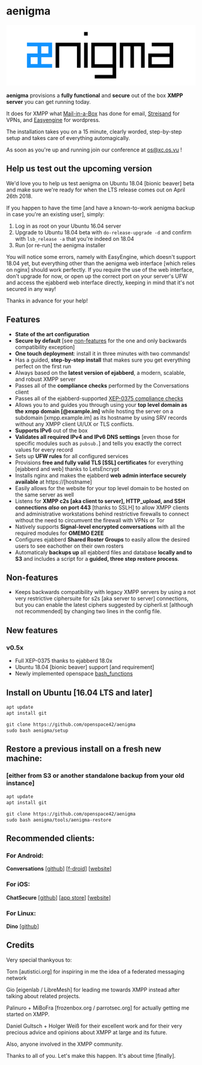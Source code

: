 # aenigma

![aenigma logo](logo/aenigma_logo.png?raw=true)

**aenigma** provisions a **fully functional** and **secure** out of the box **XMPP server** you can get running today.

It does for XMPP what [Mail-in-a-Box](https://github.com/mail-in-a-box/mailinabox) has done for email, [Streisand](https://github.com/StreisandEffect/streisand) for VPNs, and [Easyengine](https://easyengine.io/) for wordpress.

The installation takes you on a 15 minute, clearly worded, step-by-step setup and takes care of everything automagically.

As soon as you're up and running join our conference at os@xc.os.vu !

## Help us test out the upcoming version

We'd love you to help us test aenigma on Ubuntu 18.04 [bionic beaver] beta and make sure we're ready for when the LTS release comes out on April 26th 2018.

If you happen to have the time [and have a known-to-work aenigma backup in case you're an existing user], simply:

1. Log in as root on your Ubuntu 16.04 server
1. Upgrade to Ubuntu 18.04 beta with `do-release-upgrade -d` and confirm with `lsb_release -a` that you're indeed on 18.04
2. Run [or re-run] the aenigma installer

You will notice some errors, namely with EasyEngine, which doesn't support 18.04 yet, but everything other than the aenigma web interface [which relies on nginx] should work perfectly. If you require the use of the web interface, don't upgrade for now, or open up the correct port on your server's UFW and access the ejabberd web interface directly, keeping in mind that it's not secured in any way!

Thanks in advance for your help!

## Features

* **State of the art configuration**
* **Secure by default** [see [non-features](#non-features) for the one and only backwards compatibility exception]
* **One touch deployment**: install it in three minutes with two commands!
* Has a guided, **step-by-step install** that makes sure you get everything perfect on the first run
* Always based on the **latest version of ejabberd**, a modern, scalable, and robust XMPP server
* Passes all of the **compliance checks** performed by the Conversations client
* Passes all of the ejabberd-supported [XEP-0375 compliance checks](https://github.com/iNPUTmice/ComplianceTester)
* Allows you to and guides you through using your **top level domain as the xmpp domain [@example.im]** while hosting the server on a subdomain [xmpp.example.im] as its hostname by using SRV records without any XMPP client UI/UX or TLS conflicts.
* **Supports IPv6** out of the box
* **Validates all required IPv4 and IPv6 DNS settings** [even those for specific modules such as `pubsub.`] and tells you exactly the correct values for every record
* Sets up **UFW rules** for all configured services
* Provisions **free and fully valid TLS [SSL] certificates** for everything [ejabberd and web] thanks to LetsEncrypt
* Installs nginx and makes the ejabberd **web admin interface securely available** at https://[hostname]
* Easily allows for the website for your top level domain to be hosted on the same server as well
* Listens for **XMPP c2s [aka client to server], HTTP_upload, and SSH connections *also* on port 443** [thanks to SSLH] to allow XMPP clients and administrative workstations behind restrictive firewalls to connect without the need to circumvent the firewall with VPNs or Tor
* Natively supports **Signal-level encrypted conversations** with all the required modules for **OMEMO E2EE**
* Configures ejabberd **Shared Roster Groups** to easily allow the desired users to see eachother on their own rosters
* Automaticaly **backups up** all ejabberd files and database **locally and to S3** and includes a script for a **guided, three step restore process**.

## Non-features

* Keeps backwards compatibility with legacy XMPP servers by using a not very restrictive ciphersuite for s2s [aka server to server] connections, but you can enable the latest ciphers suggested by cipherli.st [although not recommended] by changing two lines in the config file.

## New features

###  v0.5x

* Full XEP-0375 thanks to ejabberd 18.0x
* Ubuntu 18.04 [bionic beaver] support [and requirement]
* Newly implemented openspace [bash_functions](https://github.com/openspace42/bash_functions)

## Install on Ubuntu [16.04 LTS and later]

```
apt update
apt install git
```

```
git clone https://github.com/openspace42/aenigma
sudo bash aenigma/setup
```

## Restore a previous install on a fresh new machine:
### [either from S3 or another standalone backup from your old instance]

```
apt update
apt install git
```

```
git clone https://github.com/openspace42/aenigma
sudo bash aenigma/tools/aenigma-restore
```

## Recommended clients:

### For Android:

**Conversations** [[github](https://github.com/siacs/Conversations)] [[f-droid](https://f-droid.org/packages/eu.siacs.conversations/)] [[website](https://conversations.im/)]

### For iOS:

**ChatSecure** [[github](https://github.com/chatsecure)] [[app store](https://itunes.apple.com/us/app/chatsecure/id464200063)] [[website](https://chatsecure.org/)]

### For Linux:

**Dino** [[github](https://github.com/dino/dino)]

## Credits

Very special thankyous to:

Torn [autistici.org] for inspiring in me the idea of a federated messaging network

Gio [eigenlab / LibreMesh] for leading me towards XMPP instead after talking about related projects.

Palinuro + MiBoFra [frozenbox.org / parrotsec.org] for actually getting me started on XMPP.

Daniel Gultsch + Holger Weiß for their excellent work and for their very precious advice and opinions about XMPP at large and its future.

Also, anyone involved in the XMPP community.

Thanks to all of you. Let's make this happen. It's about time [finally].
